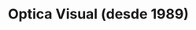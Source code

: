 ---
title: "Optica Visual (desde 1989)"
url: /asuncion-paraguay/optica-visual-desde-1989-estados-unidos-8/
shop: Optiker
---